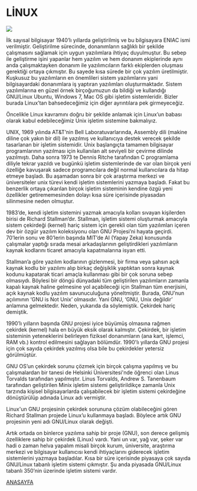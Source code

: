 # LİNUX

![](https://lh3.googleusercontent.com/xYGWQbtjhEpz5vnLgrTr5_9F-NZg-LSaydlXT1z6jAv8M7ZkkR1R2WoSG4FsB_P_a2_YecEVN1SX)

İlk sayısal bilgisayar 1940’lı yıllarda geliştirilmiş ve bu bilgisayara ENIAC ismi verilmiştir. Geliştirilme sürecinde, donanımların sağlıklı bir şekilde çalışmasını sağlamak için uygun yazılımlara ihtiyaç duyulmuştur. Bu sebep ile geliştirme işini yapanlar hem yazılım ve hem donanım ekiplerinde aynı anda çalışmaktayken donanım ile yazılımcıların farklı ekiplerden oluşması gerektiği ortaya çıkmıştır. Bu sayede kısa sürede bir çok yazılım üretilmiştir. Kuşkusuz bu yazılımların en önemlileri sistem yazılımlarını yani bilgisayardaki donanımlara iş yaptıran yazılımları oluşturmaktadır. Sistem yazılımlarına en güzel örnek birçoğumuzun da bildiği ve kullandığı GNU/Linux Ubuntu, Windows 7, Mac OS gibi işletim sistemleridir. Bizler burada Linux’tan bahsedeceğimiz için diğer ayrıntılara pek girmeyeceğiz.

Öncelikle Linux kavramını doğru bir şekilde anlamak için Linux’un babası olarak kabul edebileceğimiz Unix işletim sistemine bakmalıyız.

UNIX, 1969 yılında AT&T’nin Bell Laboratuvarlarında, Assembly dili (makine diline çok yakın bir dil) ile yazılmış ve kullanıcıya destek verecek şekilde tasarlanan bir işletim sistemidir. Unix başlangıçta tamamen bilgisayar programlarının yazılması için kullanılan alt seviyeli bir çevirme dilinde yazılmıştı. Daha sonra 1973 te Dennis Ritche tarafından C programlama diliyle tekrar yazıldı ve bugünkü işletim sistemlerinde de var olan birçok yeni özelliğe kavuşarak sadece programcılara değil normal kullanıcılara da hitap etmeye başladı. Bu aşamadan sonra bir çok araştırma merkezi ve üniversiteler unix türevi kendi işletim sistemlerini yazmaya başladı. Fakat bu benzerlik ortaya çıkarılan birçok işletim sisteminin kendine özgü yeni özellikler getirememesinden dolayı kısa süre içerisinde piyasadan silinmesine neden olmuştur.

1983’de, kendi işletim sistemini yazmak amacıyla kolları sıvayan kişilerden birisi de Richard Stallman’dır. Stallman,  işletim sistemi oluşturmak amacıyla sistem çekirdeği (kernel) hariç sistem için gerekli olan tüm yazılımları içeren dev bir özgür yazılım koleksiyonu olan GNU Projesi’ni hayata geçirdi. 70’lerin sonu ve 80’lerin başında MIT’de AI (Yapay Zeka) konusunda çalışmalar yaptığı sırada mesai arkadaşlarının geliştirdikleri yazılımların kaynak kodlarını ticaret amacıyla kapatmalarına isyan etti.

Stallman’a göre yazılım kodlarının gizlenmesi, bir firma veya şahsın açık kaynak kodlu bir yazılımı alıp birkaç değişiklik yaptıktan sonra kaynak kodunu kapatarak ticari amaçla kullanması gibi bir çok soruna sebep olmasıydı. Böylesi bir döngü dünyadaki tüm geliştirilen yazılımların zamanla kapalı kaynak haline gelmesine yol açabileceği için Stallman tüm enerjisini, açık kaynak kodlu yazılım savunuculuğuna yöneltmiştir. Burada, GNU’nun açılımının ‘GNU is Not Unix’ olmasıdır. Yani GNU, ‘GNU, Unix değildir’ anlamına gelmektedir. Neden, yukarıda da söylemiştik. Çekirdek hariç demiştik.

1990’lı yılların başında GNU projesi iyice büyümüş olmasına rağmen çekirdek (kernel) hala en büyük eksik olarak kalmıştır. Çekirdek, bir işletim sisteminin yeteneklerini belirleyen fiziksel donanımların (ana kart, işlemci, RAM vb.) kontrol edilmesini sağlayan bölümdür. 1990'lı yıllarda GNU projesi için çok sayıda çekirdek yazılmış olsa bile bu çekirdekler yetersiz görülmüştür.

GNU OS’un çekirdek sorunu çözmek için birçok çalışma yapılmış ve bu çalışmalardan bir tanesi de Helsinki Üniversitesi'nde öğrenci olan Linus Torvalds tarafından yapılmıştır. Linus Torvalds, Andrew S. Tanenbaum tarafından geliştirilen Minix işletim sistemi geliştirildikçe zamanla Unix tarzında kişisel bilgisayarlarda çalışabilecek bir işletim sistemi çekirdeğine dönüştürülüp adınada Linux adı vermiştir.

Linux'un GNU projesinin çekirdek sorununa çözüm olabileceğini gören Richard Stallman projede Linux’u kullanmaya başladı. Böylece artık GNU projesinin yeni adı GNU/Linux olarak değişti.

Artık ortada on binlerce yazılıma sahip bir proje (GNU), son derece gelişmiş özelliklere sahip bir çekirdek (Linux) vardı. Yani un var, yağ var, şeker var hadi o zaman helva yapalım misali birçok kurum, üniversite, araştırma merkezi ve bilgisayar kullanıcısı kendi ihtiyaçlarını giderecek işletim sistemlerini yazmaya başladılar. Kısa bir süre içerisinde piyasaya çok sayıda GNU/Linux tabanlı işletim sistemi çıkmıştır. Şu anda piyasada GNU/Linux tabanlı 350’nin üzerinde işletim sistemi vardır.



[ANASAYFA](https://github.com/yeniceri1453/Ubuntu-Php)

